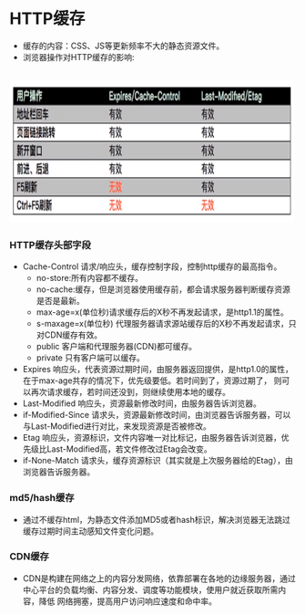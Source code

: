 # HTTP缓存
- 缓存的内容：CSS、JS等更新频率不大的静态资源文件。
- 浏览器操作对HTTP缓存的影响:
<br />
<img src="https://github.com/ella-z/studyNotes/blob/master/HTTP%E5%8D%8F%E8%AE%AE/images/%E6%B5%8F%E8%A7%88%E5%99%A8%E6%93%8D%E4%BD%9C%E5%AF%B9HTTP%E7%BC%93%E5%AD%98%E7%9A%84%E5%BD%B1%E5%93%8D.PNG" alt="" width="500px" height="250px"></img>

### HTTP缓存头部字段
- Cache-Control 请求/响应头，缓存控制字段，控制http缓存的最高指令。
   + no-store:所有内容都不缓存。
   + no-cache:缓存，但是浏览器使用缓存前，都会请求服务器判断缓存资源是否是最新。
   + max-age=x(单位秒)请求缓存后的X秒不再发起请求，是http1.1的属性。
   + s-maxage=x(单位秒) 代理服务器请求源站缓存后的X秒不再发起请求，只对CDN缓存有效。
   + public 客户端和代理服务器(CDN)都可缓存。
   + private 只有客户端可以缓存。
- Expires 响应头，代表资源过期时间，由服务器返回提供，是http1.0的属性，在于max-age共存的情况下，优先级要低。若时间到了，资源过期了，
则可以再次请求缓存，若时间还没到，则继续使用本地的缓存。
- Last-Modified 响应头，资源最新修改时间，由服务器告诉浏览器。
- if-Modified-Since 请求头，资源最新修改时间，由浏览器告诉服务器，可以与Last-Modified进行对比，来发现资源是否被修改。
- Etag 响应头，资源标识，文件内容唯一对比标记，由服务器告诉浏览器，优先级比Last-Modified高，若文件修改过Etag会改变。
- if-None-Match 请求头，缓存资源标识（其实就是上次服务器给的Etag），由浏览器告诉服务器。

### md5/hash缓存
- 通过不缓存html，为静态文件添加MD5或者hash标识，解决浏览器无法跳过缓存过期时间主动感知文件变化问题。

### CDN缓存
- CDN是构建在网络之上的内容分发网络，依靠部署在各地的边缘服务器，通过中心平台的负载均衡、内容分发、调度等功能模块，使用户就近获取所需内容，降低
网络拥塞，提高用户访问响应速度和命中率。


